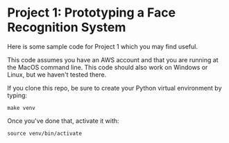 # Project 1: Prototyping a Face Recognition System

Here is some sample code for Project 1 which you may find useful.

This code assumes you have an AWS account and that you are running at
the MacOS command line. This code should also work on Windows or
Linux, but we haven't tested there.

If you clone this repo, be sure to create your Python virtual environment by typing:

```make venv```

Once you've done that, activate it with:

```source venv/bin/activate```
